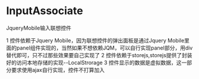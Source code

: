 # InputAssociate
JqueryMobile输入联想控件

1 控件依赖于Jquery Mobile，因为联想控件的弹出面板是通过Jquery Mobile里面的panel组件实现的，当然如果不想依赖JQM，可以自行实现panel部分，用div替代即可，只不过那些效果要自己实现了
2 控件依赖于storejs,storejs提供了封装好的访问本地存储的实现--LocalStrorage
3 控件显示的数据是虚拟数据，这一部分要求使用ajax自行实现，控件不打算加入
